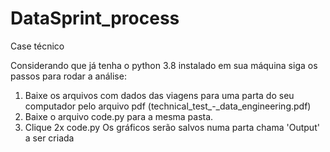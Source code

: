# DataSprint_process
Case técnico 

Considerando que já tenha o python 3.8 instalado em sua máquina siga os passos para rodar a análise:

1) Baixe os arquivos com dados das viagens para uma parta do seu computador pelo arquivo pdf (technical_test_-_data_engineering.pdf)
2) Baixe o arquivo code.py para a mesma pasta.
3) Clique 2x code.py 
Os gráficos serão salvos numa parta chama 'Output' a ser criada
